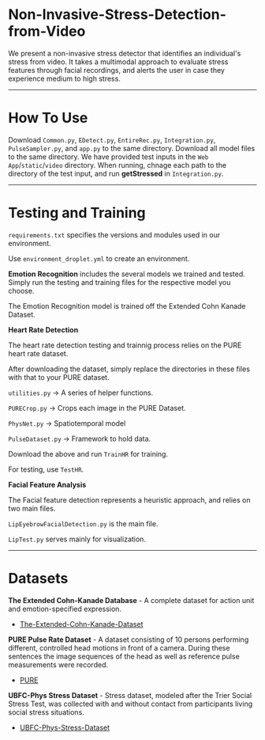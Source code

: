 # Non-Invasive-Stress-Detection-from-Video
We present a non-invasive stress detector that identifies an individual's stress from video. It takes a multimodal approach to evaluate stress features through facial recordings, and alerts the user in case they experience medium to high stress.

---
# How To Use

Download `Common.py`, `EDetect.py`, `EntireRec.py`, `Integration.py`, `PulseSampler.py`, and `app.py` to the same directory. 
Download all model files to the same directory. 
We have provided test inputs in the `Web App`/`static`/`video` directory.
When running, chnage each path to the directory of the test input, and run **getStressed** in `Integration.py`.

---

# Testing and Training

`requirements.txt` specifies the versions and modules used in our environment. 

Use `environment_droplet.yml` to create an environment.

**Emotion Recognition** includes the several models we trained and tested. Simply run the testing and training files for the respective model you choose.

The Emotion Recognition model is trained off the Extended Cohn Kanade Dataset. 

**Heart Rate Detection** 

The heart rate detection testing and trainnig process relies on the PURE heart rate dataset.

After downloading the dataset, simply replace the directories in these files with that to your PURE dataset.

`utilities.py` -> A series of helper functions.

`PURECrop.py` -> Crops each image in the PURE Dataset.

`PhysNet.py` -> Spatiotemporal model

`PulseDataset.py` -> Framework to hold data.

Download the above and run `TrainHR` for training.

For testing, use `TestHR`.

**Facial Feature Analysis**

The Facial feature detection represents a heuristic approach, and relies on two main files.

`LipEyebrowFacialDetection.py` is the main file.

`LipTest.py` serves mainly for visualization.

---
# Datasets

**The Extended Cohn-Kanade Database** - A complete dataset for action unit and emotion-specified expression. 
* [The-Extended-Cohn-Kanade-Dataset](https://ieeexplore.ieee.org/document/5543262)

**PURE Pulse Rate Dataset** - A dataset consisting of 10 persons performing different, controlled head motions in front of a camera. During these sentences the image sequences of the head as well as reference pulse measurements were recorded. 
* [PURE](https://www.tu-ilmenau.de/en/university/departments/department-of-computer-science-and-automation/profile/institutes-and-groups/institute-of-computer-and-systems-engineering/group-for-neuroinformatics-and-cognitive-robotics/data-sets-code/pulse-rate-detection-dataset-pure)

**UBFC-Phys Stress Dataset** - Stress dataset, modeled after the Trier Social Stress Test, was collected with and without contact from participants living social stress situations.
*  [UBFC-Phys-Stress-Dataset](https://ieeexplore.ieee.org/document/9346017)
